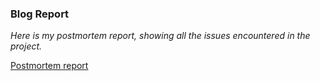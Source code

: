 ### Blog Report 

_Here is my postmortem report, showing all the issues encountered in the project._

[Postmortem report](report.md)


